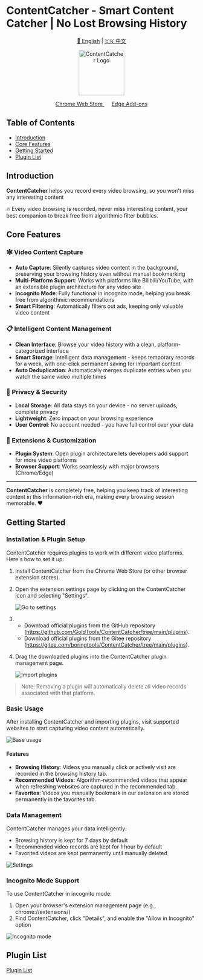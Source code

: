 # ContentCatcher - Smart Content Catcher | No Lost Browsing History

<div align="center">

[🌟 English](README.md) | [🇨🇳 中文](README_CN.md) 

<img src="./assets/logo.png" alt="ContentCatcher Logo" width="120"/>

<p align="center">
  <a href="https://chrome.google.com/webstore/detail/hdicimgeggokokkjfcamkegbpbcebogd">
    Chrome Web Store
  </a>
  &nbsp;&nbsp;&nbsp;&nbsp;
  <a href="https://microsoftedge.microsoft.com/addons/detail/giofekcbjmconbpfnogaonlebjecnael">
    Edge Add-ons
  </a>
</p>
</div>

## Table of Contents

- [Introduction](#introduction)
- [Core Features](#core-features)
- [Getting Started](#getting-started)
- [Plugin List](#plugin-list)

## Introduction

**ContentCatcher** helps you record every video browsing, so you won't miss any interesting content

🔥 Every video browsing is recorded, never miss interesting content, your best companion to break free from algorithmic filter bubbles.

## Core Features

### 🕸️ Video Content Capture
- **Auto Capture**: Silently captures video content in the background, preserving your browsing history even without manual bookmarking
- **Multi-Platform Support**: Works with platforms like Bilibili/YouTube, with an extensible plugin architecture for any video site
- **Incognito Mode**: Fully functional in incognito mode, helping you break free from algorithmic recommendations
- **Smart Filtering**: Automatically filters out ads, keeping only valuable video content

### 📋 Intelligent Content Management
- **Clean Interface**: Browse your video history with a clean, platform-categorized interface
- **Smart Storage**: Intelligent data management - keeps temporary records for a week, with one-click permanent saving for important content
- **Auto Deduplication**: Automatically merges duplicate entries when you watch the same video multiple times

### 🔐 Privacy & Security
- **Local Storage**: All data stays on your device - no server uploads, complete privacy
- **Lightweight**: Zero impact on your browsing experience
- **User Control**: No account needed - you have full control over your data

### 🧩 Extensions & Customization
- **Plugin System**: Open plugin architecture lets developers add support for more video platforms
- **Browser Support**: Works seamlessly with major browsers (Chrome/Edge)

---

**ContentCatcher** is completely free, helping you keep track of interesting content in this information-rich era, making every browsing session memorable. ❤️

## Getting Started

### Installation & Plugin Setup
ContentCatcher requires plugins to work with different video platforms. Here's how to set it up:

1. Install ContentCatcher from the Chrome Web Store (or other browser extension stores).
2. Open the extension settings page by clicking on the ContentCatcher icon and selecting "Settings".
   
   ![Go to settings](./assets/gotosetting_en.png)

3. - Download official plugins from the GitHub repository (https://github.com/GoldTools/ContentCatcher/tree/main/plugins).
   - Download official plugins from the Gitee repository (https://gitee.com/boringtools/ContentCatcher/tree/main/plugins).
4. Drag the downloaded plugins into the ContentCatcher plugin management page.
   
   ![Import plugins](./assets/import_en.png)

> Note: Removing a plugin will automatically delete all video records associated with that platform.

### Basic Usage
After installing ContentCatcher and importing plugins, visit supported websites to start capturing video content automatically.

![Base usage](./assets/usage_en.png)

#### Features
- **Browsing History**: Videos you manually click or actively visit are recorded in the browsing history tab.
- **Recommended Videos**: Algorithm-recommended videos that appear when refreshing websites are captured in the recommended tab.
- **Favorites**: Videos you manually bookmark in our extension are stored permanently in the favorites tab.

### Data Management
ContentCatcher manages your data intelligently:
- Browsing history is kept for 7 days by default
- Recommended video records are kept for 1 hour by default
- Favorited videos are kept permanently until manually deleted

![Settings](./assets/settings_en.png)

### Incognito Mode Support
To use ContentCatcher in incognito mode:
1. Open your browser's extension management page (e.g., chrome://extensions/)
2. Find ContentCatcher, click "Details", and enable the "Allow in Incognito" option

![Incognito mode](./assets/incognito_en.png)

## Plugin List
[Plugin List](./plugins/README.md)